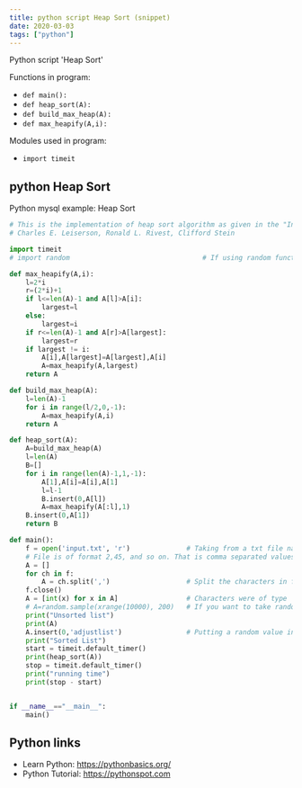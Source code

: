 ```yaml
---
title: python script Heap Sort (snippet)
date: 2020-03-03
tags: ["python"]
---
```

Python script 'Heap Sort'

Functions in program: 
* `def main():`
* `def heap_sort(A):`
* `def build_max_heap(A):`
* `def max_heapify(A,i):`

Modules used in program: 
* `import timeit`

## python Heap Sort

Python mysql example: Heap Sort

```python
# This is the implementation of heap sort algorithm as given in the "Introduction To Algorithms" Thomas H. Cormen,
# Charles E. Leiserson, Ronald L. Rivest, Clifford Stein

import timeit
# import random                                 # If using random function for input

def max_heapify(A,i):
    l=2*i
    r=(2*i)+1
    if l<=len(A)-1 and A[l]>A[i]:
        largest=l
    else:
        largest=i
    if r<=len(A)-1 and A[r]>A[largest]:
        largest=r
    if largest != i:
        A[i],A[largest]=A[largest],A[i]
        A=max_heapify(A,largest)
    return A

def build_max_heap(A):
    l=len(A)-1
    for i in range(l/2,0,-1):
        A=max_heapify(A,i)
    return A

def heap_sort(A):
    A=build_max_heap(A)
    l=len(A)
    B=[]
    for i in range(len(A)-1,1,-1):
        A[1],A[i]=A[i],A[1]
        l=l-1
        B.insert(0,A[l])
        A=max_heapify(A[:l],1)
    B.insert(0,A[1])
    return B

def main():
    f = open('input.txt', 'r')              # Taking from a txt file named input
    # File is of format 2,45, and so on. That is comma separated values
    A = []
    for ch in f:
        A = ch.split(',')                   # Split the characters in file
    f.close()
    A = [int(x) for x in A]                 # Characters were of type 'string', converting them to 'int'
    # A=random.sample(xrange(10000), 200)   # If you want to take random input. 200 tells the size of array.
    print("Unsorted list")
    print(A)
    A.insert(0,'adjustlist')                # Putting a random value in A[0] of array, just to make other loops easy
    print("Sorted List")
    start = timeit.default_timer()
    print(heap_sort(A))
    stop = timeit.default_timer()
    print("running time")
    print(stop - start)


if __name__=="__main__":
    main()

```

## Python links

- Learn Python: https://pythonbasics.org/
- Python Tutorial: https://pythonspot.com
